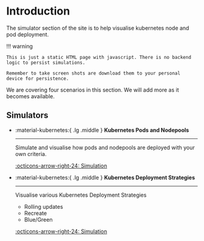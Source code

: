 # Introduction

The simulator section of the site is to help visualise kubernetes node and pod deployment.

!!! warning

    This is just a static HTML page with javascript. There is no backend logic to persist simulations.

    Remember to take screen shots are download them to your personal device for persistence.

We are covering four scenarios in this section. We will add more as it becomes available. 

## Simulators

<div class="grid cards" markdown>

-   :material-kubernetes:{ .lg .middle } __Kubernetes Pods and Nodepools__

    ---

    Simulate and visualise how pods and nodepools are deployed with your own criteria.

    [:octicons-arrow-right-24: Simulation](../static/scheduling-mixed-pods-and-nodepool-v1.html)

-   :material-kubernetes:{ .lg .middle } __Kubernetes Deployment Strategies__

    ---

    Visualise various Kubernetes Deployment Strategies

    - Rolling updates
    - Recreate
    - Blue/Green

    [:octicons-arrow-right-24: Simulation](../static/k8s-deployment-strategies-visualizer.html)

</div>